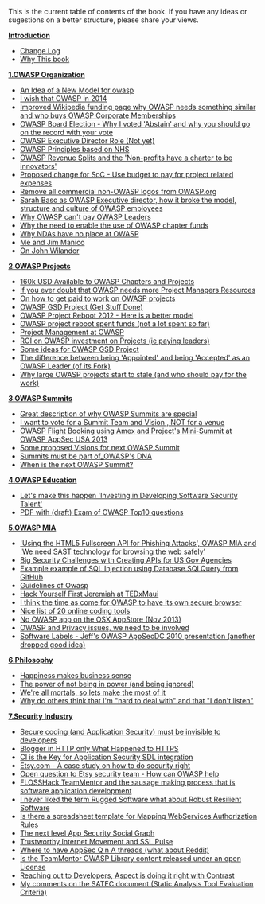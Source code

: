 This is the current table of contents of the book. If you have any ideas or sugestions on a better structure, please share your views.


**[Introduction](/manuscript/0.Introduction/README.md)** 

* [Change Log](/manuscript/0.Introduction/Change_Log.md)
* [Why This book](/manuscript/0.Introduction/Why_This_book.md)


**[1.OWASP Organization](/manuscript/1.OWASP_Organization/README.md)**

* [An Idea of a New Model for owasp](/manuscript/1.OWASP_Organization/An_Idea_of_a_New_Model_for_owasp.md)
* [I wish that OWASP in 2014](/manuscript/1.OWASP_Organization/I_wish_that_OWASP_in_2014.md)
* [Improved Wikipedia funding page why OWASP needs something similar and who buys OWASP Corporate Memberships](/manuscript/1.OWASP_Organization/Improved_Wikipedia_funding_page_why_OWASP_needs_something_similar_and_who_buys_OWASP_Corporate_Memberships.md)
* [OWASP Board Election -  Why I voted 'Abstain' and why you should go on the record with your vote](/manuscript/1.OWASP_Organization/OWASP_Board_Election_-__Why_I_voted_'Abstain'_and_why_you_should_go_on_the_record_with_your_vote.md)
* [OWASP Executive Director Role (Not yet)](/manuscript/1.OWASP_Organization/OWASP_Executive_Director_Role_(Not_yet).md)
* [OWASP Principles based on NHS](/manuscript/1.OWASP_Organization/OWASP_Principles_based_on_NHS.md)
* [OWASP Revenue Splits and the 'Non-profits have a charter to be innovators'](/manuscript/1.OWASP_Organization/OWASP_Revenue_Splits_and_the_'Non-profits_have_a_charter_to_be_innovators'.md)
* [Proposed change for SoC - Use budget to pay for project related expenses](/manuscript/1.OWASP_Organization/Proposed_change_for_SoC_-_Use_budget_to_pay_for_project_related_expenses.md)
* [Remove all commercial non-OWASP logos from OWASP.org](/manuscript/1.OWASP_Organization/Remove_all_commercial_non-OWASP_logos_from_OWASP.org.md)
* [Sarah Baso as OWASP Executive director, how it broke the model, structure and culture of OWASP employees](/manuscript/1.OWASP_Organization/Sarah_Baso_as_OWASP_Executive_director,_how_it_broke_the_model,_structure_and_culture_of_OWASP_employees.md)
* [Why OWASP can't pay OWASP Leaders](/manuscript/1.OWASP_Organization/Why_OWASP_can't_pay_OWASP_Leaders.md)
* [Why the need to enable the use of OWASP chapter funds](/manuscript/1.OWASP_Organization/Why_the_need_to_enable_the_use_of_OWASP_chapter_funds.md)
* [Why NDAs have no place at OWASP](/manuscript/1.OWASP_Organization/Why_NDAs_have_no_place_at_OWASP.md)
* [Me and Jim Manico](/manuscript/1.OWASP_Organization/Me_and_Jim_Manico.md)
* [On John Wilander](/manuscript/1.OWASP_Organization/On_John_Wilander.md)

**[2.OWASP Projects](/manuscript/2.OWASP_Projects/README.md)**

* [160k USD Available to OWASP Chapters and Projects](/manuscript/2.OWASP_Projects/160k_USD_Available_to_OWASP_Chapters_and_Projects.md)
* [If you ever doubt that OWASP needs more Project Managers Resources](/manuscript/2.OWASP_Projects/If_you_ever_doubt_that_OWASP_needs_more_Project_Managers_Resources.md)
* [On how to get paid to work on OWASP projects](/manuscript/2.OWASP_Projects/On_how_to_get_paid_to_work_on_OWASP_projects.md)
* [OWASP GSD Project (Get Stuff Done)](/manuscript/2.OWASP_Projects/OWASP_GSD_Project_(Get_Stuff_Done).md)
* [OWASP Project Reboot 2012 - Here is a better model](/manuscript/2.OWASP_Projects/OWASP_Project_Reboot_2012_-_Here_is_a_better_model.md)
* [OWASP project reboot spent funds (not a lot spent so far)](/manuscript/2.OWASP_Projects/OWASP_project_reboot_spent_funds_(not_a_lot_spent_so_far).md)
* [Project Management at OWASP](/manuscript/2.OWASP_Projects/Project_Management_at_OWASP.md)
* [ROI on OWASP investment on Projects (ie paying leaders)](/manuscript/2.OWASP_Projects/ROI_on_OWASP_investment_on_Projects_(ie_paying_leaders).md)
* [Some ideas for OWASP GSD Project](/manuscript/2.OWASP_Projects/Some_ideas_for_OWASP_GSD_Project.md)
* [The difference between being 'Appointed' and being 'Accepted' as an OWASP Leader (of its Fork)](/manuscript/2.OWASP_Projects/The_difference_between_being_'Appointed'_and_being_'Accepted'_as_an_OWASP_Leader_(of_its_Fork).md)
* [Why large OWASP projects start to stale (and who should pay for the work)](/manuscript/2.OWASP_Projects/Why_large_OWASP_projects_start_to_stale_(and_who_should_pay_for_the_work).md)


**[3.OWASP Summits](/manuscript/3.OWASP_Summits/README.md)**

* [Great description of why OWASP Summits are special](/manuscript/3.OWASP_Summits/Great_description_of_why_OWASP_Summits_are_special.md)
* [I want to vote for a Summit Team and Vision , NOT for a venue](/manuscript/3.OWASP_Summits/I_want_to_vote_for_a_Summit_Team_and_Vision_,_NOT_for_a_venue.md)
* [OWASP Flight Booking using Amex and Project's Mini-Summit at OWASP AppSec USA 2013](/manuscript/3.OWASP_Summits/OWASP_Flight_Booking_using_Amex_and_Project's_Mini-Summit_at_OWASP_AppSec_USA_2013.md)
* [Some proposed Visions for next OWASP Summit](/manuscript/3.OWASP_Summits/Some_proposed_Visions_for_next_OWASP_Summit.md)
* [Summits must be part of_OWASP's DNA](/manuscript/3.OWASP_Summits/Summits_must_be_part_of_OWASP's_DNA.md)
* [When is the next OWASP Summit?](/manuscript/3.OWASP_Summits/When_is_the_next_OWASP_Summit.md)

**[4.OWASP Education](/manuscript/4.OWASP_Education/README.md)**

* [Let's make this happen 'Investing in Developing Software Security Talent'](/manuscript/4.OWASP_Education/Let's_make_this_happen_'Investing_in_Developing_Software_Security_Talent'.md)
* [PDF with (draft) Exam of OWASP Top10 questions](/manuscript/4.OWASP_Education/PDF_with_(draft)_Exam_of_OWASP_Top10_questions.md)


**[5.OWASP MIA](/manuscript/5.OWASP_MIA/README.md)**

* ['Using the HTML5 Fullscreen API for Phishing Attacks', OWASP MIA and 'We need SAST technology for browsing the web safely'](/manuscript/5.OWASP_MIA/'Using_the_HTML5_Fullscreen_API_for_Phishing_Attacks',_OWASP_MIA_and_'We_need_SAST_technology_for_browsing_the_web_safely'.md)
* [Big Security Challenges with Creating APIs for US Gov Agencies](/manuscript/5.OWASP_MIA/Big_Security_Challenges_with_Creating_APIs_for_US_Gov_Agencies.md)
* [Example example of SQL Injection using Database.SQLQuery from GitHub](/manuscript/5.OWASP_MIA/Example_example_of_SQL_Injection_using_Database.SQLQuery_from_GitHub.md)
* [Guidelines of Owasp](/manuscript/5.OWASP_MIA/Guidelines_of_Owasp.md)
* [Hack Yourself First Jeremiah at TEDxMaui](/manuscript/5.OWASP_MIA/Hack_Yourself_First_Jeremiah_at_TEDxMaui.md)
* [I think the time as come for OWASP to have its own secure browser](/manuscript/5.OWASP_MIA/I_think_the_time_as_come_for_OWASP_to_have_its_own_secure_browser.md)
* [Nice list of 20 online coding tools](/manuscript/5.OWASP_MIA/Nice_list_of_20_online_coding_tools.md)
* [No OWASP app on the OSX AppStore (Nov 2013)](/manuscript/5.OWASP_MIA/No_OWASP_app_on_the_OSX_AppStore_(Nov_2013).md)
* [OWASP and Privacy issues, we need to be involved](/manuscript/5.OWASP_MIA/OWASP_and_Privacy_issues,_we_need_to_be_involved.md)
* [Software Labels - Jeff's OWASP AppSecDC 2010 presentation (another dropped good idea)](/manuscript/5.OWASP_MIA/Software_Labels_-_Jeff's_OWASP_AppSecDC_2010_presentation_(another_dropped_good_idea).md)


**[6.Philosophy](/manuscript/6.Philosophy/README.md)**

* [Happiness makes business sense](/manuscript/6.Philosophy/Happiness_makes_business_sense.md)
* [The power of not being in power (and being ignored)](/manuscript/6.Philosophy/The_power_of_not_being_in_power_(and_being_ignored).md)
* [We're all mortals, so lets make the most of it](/manuscript/6.Philosophy/We're_all_mortals,_so_lets_make_the_most_of_it.md)
* [Why do others think that I'm "hard to deal with" and that "I don't listen"](/manuscript/6.Philosophy/Why_do_others_think_that_I'm_hard_to_deal_with_and_that_I_don't_listen.md)

**[7.Security Industry](/manuscript/7.Security_Industry/README.md)**

* [Secure coding (and Application Security) must be invisible to developers](/manuscript/7.Security_Industry/Secure_coding_(and_Application_Security)_must_be_invisible_to_developers.md)
* [Blogger in HTTP only What Happened to HTTPS](/manuscript/7.Security_Industry/Blogger_in_HTTP_only_What_Happened_to_HTTPS.md)
* [CI is the Key for Application Security SDL integration](/manuscript/7.Security_Industry/CI_is_the_Key_for_Application_Security_SDL_integration.md)
* [Etsy.com - A case study on how to do security right](/manuscript/7.Security_Industry/Etsy.com_-_A_case_study_on_how_to_do_security_right.md)
* [Open question to Etsy security team - How can OWASP help](/manuscript/7.Security_Industry/Open_question_to_Etsy_security_team_-_How_can_OWASP_help.md)
* [FLOSSHack TeamMentor and the sausage making process that is software application development](/manuscript/7.Security_Industry/FLOSSHack_TeamMentor_and_the_sausage_making_process_that_is_software_application_development.md)
* [I never liked the term Rugged Software what about Robust Resilient Software](/manuscript/7.Security_Industry/I_never_liked_the_term_Rugged_Software_what_about_Robust_Resilient_Software.md)
* [Is there a spreadsheet template for Mapping WebServices Authorization Rules](/manuscript/7.Security_Industry/Is_there_a_spreadsheet_template_for_Mapping_WebServices_Authorization_Rules.md)
* [The next level App Security Social Graph](/manuscript/7.Security_Industry/The_next_level_App_Security_Social_Graph.md)
* [Trustworthy Internet Movement and SSL Pulse](/manuscript/7.Security_Industry/Trustworthy_Internet_Movement_and_SSL_Pulse.md)
* [Where to have AppSec Q n A threads (what about Reddit)](/manuscript/7.Security_Industry/Where_to_have_AppSec_Q_n_A_threads_(what_about_Reddit).md)
* [Is the TeamMentor OWASP Library content released under an open License](/manuscript/7.Security_Industry/Is_the_TeamMentor_OWASP_Library_content_released_under_an_open_License.md)
* [Reaching out to Developers, Aspect is doing it right with Contrast](/manuscript/7.Security_Industry/Reaching_out_to_Developers,_Aspect_is_doing_it_right_with_Contrast.md)
* [My comments on the SATEC document (Static Analysis Tool Evaluation Criteria)](/manuscript/7.Security_Industry/My_comments_on_the_SATEC_document_(Static_Analysis_Tool_Evaluation_Criteria).md)

